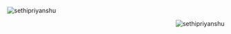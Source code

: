 
<p>&nbsp;<img align="left" src="https://github-readme-stats.vercel.app/api?username=sethipriyanshu&show_icons=true&locale=en" alt="sethipriyanshu" /></p>

<p><img align="right" src="https://github-readme-streak-stats.herokuapp.com/?user=sethipriyanshu&" alt="sethipriyanshu" /></p>
